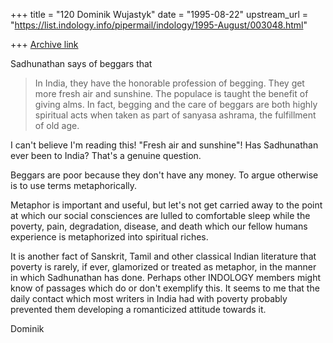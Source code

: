 +++
title = "120 Dominik Wujastyk"
date = "1995-08-22"
upstream_url = "https://list.indology.info/pipermail/indology/1995-August/003048.html"

+++
[Archive link](https://list.indology.info/pipermail/indology/1995-August/003048.html)

Sadhunathan says of beggars that
> In India, they have the
> honorable profession of begging.  They get more fresh air and sunshine.
> The populace is taught the benefit of giving alms.  In fact, begging
> and the care of beggars are both highly spiritual acts when taken
> as part of sanyasa ashrama, the fulfillment of old age.  

I can't believe I'm reading this!  "Fresh air and sunshine"!  Has 
Sadhunathan ever been to India?  That's a genuine question.

Beggars are poor because they don't have any money.  To argue otherwise
is to use terms metaphorically.  

Metaphor is important and useful, but let's not get carried away to the 
point at which our social consciences are lulled to comfortable sleep
while the poverty, pain, degradation, disease, and death which 
our fellow humans experience is metaphorized into spiritual riches.

It is another fact of Sanskrit, Tamil and other classical Indian
literature that poverty is rarely, if ever, glamorized or treated as
metaphor, in the manner in which Sadhunathan has done.  Perhaps other
INDOLOGY members might know of passages which do or don't exemplify
this.  It seems to me that the daily contact which most writers in 
India had with poverty probably prevented them developing a romanticized
attitude towards it.

Dominik






